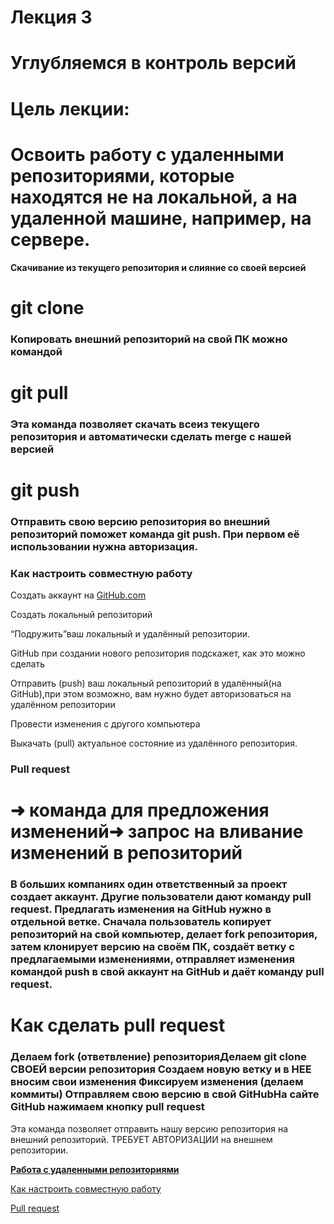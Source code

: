 # Лекция 3

# Углубляемся в контроль версий

# Цель лекции:

# Освоить работу с удаленными репозиториями, которые находятся не на локальной, а на удаленной машине, например, на сервере.

**Скачивание из текущего репозитория и слияние со своей версией**

# **git clone**

### **Копировать внешний репозиторий на свой ПК можно командой**

# git pull

### Эта команда позволяет скачать всеиз текущего репозитория и автоматически сделать merge с нашей версией

# git push

### Отправить свою версию репозитория во внешний репозиторий поможет команда git push. При первом её использовании нужна авторизация.


### Как настроить совместную работу


Создать аккаунт на [GitHub.com](http://GitHub.com)

Создать локальный репозиторий 

“Подружить”ваш локальный и удалённый репозитории. 

GitHub при создании нового репозитория подскажет, как это можно сделать 

Отправить (push) ваш локальный репозиторий в удалённый(на GitHub),при этом возможно, вам нужно будет авторизоваться на удалённом репозитории 

Провести изменения с другого компьютера 

Выкачать (pull) актуальное состояние из удалённого репозитория.

### Pull request

# ➜ команда для предложения изменений➜ запрос на вливание изменений в репозиторий

### В больших компаниях один ответственный за проект создает аккаунт. Другие пользователи дают команду pull request. Предлагать изменения на GitHub нужно в отдельной ветке. Сначала пользователь копирует репозиторий на свой компьютер, делает fork репозитория, затем клонирует версию на своём ПК, создаёт ветку с предлагаемыми изменениями, отправляет изменения командой push в свой аккаунт на GitHub и даёт команду pull request.

# Как сделать pull request

### Делаем fork (ответвление) репозиторияДелаем git clone СВОЕЙ версии репозитория Создаем новую ветку и в НЕЕ вносим свои изменения Фиксируем изменения (делаем коммиты) Отправляем свою версию в свой GitHubНа сайте GitHub нажимаем кнопку pull request




Эта команда позволяет отправить нашу версию репозитория на внешний репозиторий. ТРЕБУЕТ АВТОРИЗАЦИИ на внешнем репозитории.

[**Работа с удаленными репозиториями** ](https://www.notion.so/dc31bbd1b0314632b068686e5802a648)

[Как настроить совместную работу](https://www.notion.so/49659caac4414dc2b5ed2cfcf1612798)

[Pull request](https://www.notion.so/Pull-request-fcff3f5dc4a64d4b8f62fc9e46092352)